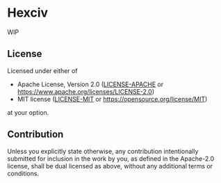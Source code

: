 # Hexciv

WIP

## License

Licensed under either of

* Apache License, Version 2.0
  ([LICENSE-APACHE] or https://www.apache.org/licenses/LICENSE-2.0)
* MIT license
  ([LICENSE-MIT] or https://opensource.org/license/MIT)

at your option.

[LICENSE-APACHE]: LICENSE-APACHE
[LICENSE-MIT]: LICENSE-MIT

## Contribution

Unless you explicitly state otherwise, any contribution intentionally submitted
for inclusion in the work by you, as defined in the Apache-2.0 license, shall be
dual licensed as above, without any additional terms or conditions.
